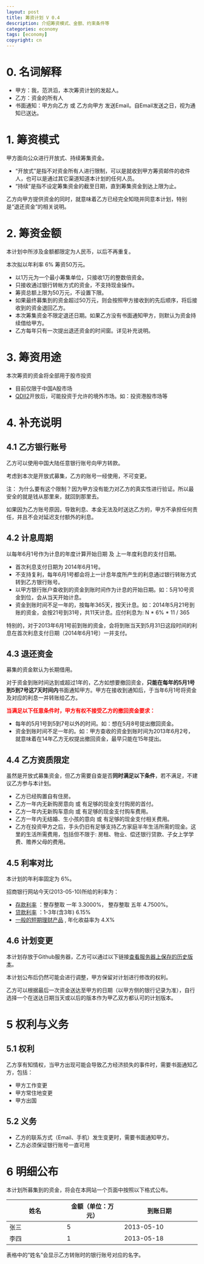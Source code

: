 ```yaml
---
layout: post
title: 筹资计划 V 0.4
description: 介绍筹资模式、金额、约束条件等
categories: economy
tags: [economy]
copyright: cn
---
```


# 0. 名词解释

* 甲方：我，范洪滔，本次筹资计划的发起人。
* 乙方：资金的所有人
* 书面通知：甲方向乙方 或 乙方向甲方 发送Email。自Email发送之日，视为通知已送达。

# 1. 筹资模式

甲方面向公众进行开放式、持续筹集资金。

* “开放式”是指不对资金所有人进行限制，可以是就收到甲方筹资邮件的收件人，也可以是通过其它渠道知道本计划的任何人员。
* “持续”是指不设定筹集资金的截至日期，直到筹集资金到达上限为止。

乙方向甲方提供资金的同时，就意味着乙方已经完全知晓并同意本计划，特别是“退还资金”的相关说明。

# 2. 筹资金额

本计划中所涉及金额都限定为人民币，以后不再重复。

本次拟以年利率 6% 筹资50万元。

* 以1万元为一个最小筹集单位，只接收1万的整数倍资金。
* 只接收通过银行转帐方式的资金，不支持现金操作。
* 筹资总额上限为50万元，不设置下限。
* 如果最终募集到的资金超过50万元，则会按照甲方接收到的先后顺序，将后接收到的资金退回乙方。
* 本次筹集资金不限定退还日期。如果乙方没有书面通知甲方，则默认为资金持续借给甲方。
* 乙方每年只有一次提出退还资金的时间窗。详见补充说明。

# 3. 筹资用途

本次筹资的资金将全部用于股市投资

* 目前仅限于中国A股市场
* [QDII2](http://baike.baidu.com/view/9943415.htm)开放后，可能投资于允许的境外市场。如：投资港股市场等

# 4. 补充说明

## 4.1 乙方银行账号

乙方可以使用中国大陆任意银行账号向甲方转款。

考虑到本次是开放式募集，乙方的账号一经使用，不可变更。

注： 为什么要有这个限制？因为甲方没有能力对乙方的真实性进行验证。所以最安全的就是钱从那里来，就回到那里去。

如果因为乙方账号原因，导致利息、本金无法及时送达乙方的，甲方不承担任何责任，并且不会对延迟支付额外的利息。

## 4.2 计息周期

以每年6月1号作为计息的年度计算开始日期 及 上一年度利息的支付日期。

* 首次利息支付日期为 2014年6月1号。
* 不支持复利，每年6月1号都会将上一计息年度所产生的利息通过银行转账方式转到乙方银行账号。
* 以甲方银行账户查收到的资金到账时间作为计息的开始日期。如：5月10号资金到位，会从当天开始计息。
* 资金到账时间不足一年的，按每年365天，按天计息。如：2014年5月21号到账的资金，会按21号到31号，共11天计息。应付利息为: N * 6% * 11 / 365

特别的，对于2013年6月1号前到账的资金，会将到账当天到5月31日这段时间的利息在首次利息支付日期（2014年6月1号）一并支付。

## 4.3 退还资金

募集的资金默认为长期借用。

对于资金到账时间达到或超过1年的，乙方如想要撤回资金，<b>只能在每年的5月1号到5到7号这7天时间内</b>书面通知甲方。甲方在接收到通知后，于当年6月1号将资金及对应的利息一并转账给乙方。

<b style="color:#FF0000">当满足以下任意条件时，甲方有权不接受乙方的撤回资金要求：</b>

* 每年的5月1号到5到7号以外的时间。如：想在5月8号提出撤回资金。
* 资金到账时间不足一年的。如：甲方查收的资金到账时间为2013年6月2号，就意味着在14年乙方无权提出撤回资金，最早只能在15年提出。

## 4.4 乙方资质限定

虽然是开放式募集资金，但乙方需要自查是否<b>同时满足以下条件</b>，若不满足，不建议乙方参与本计划。

* 乙方已经购置自有住房。
* 乙方一年内无新购房意向 或 有足够的现金支付购房的首付。
* 乙方一年内无新购车意向 或 有足够的现金支付购车费用。
* 乙方一年内无结婚、生小孩的意向 或 有足够的现金支付相关费用。
* 乙方在投资甲方之后，手头仍旧有足够支持乙方家庭半年生活所需的现金。这里的生活所需费用，包括但不限于: 房租、物业、偿还银行贷款、子女上学学费、赡养父母的费用。

## 4.5 利率对比

本计划的年利率固定为 6%。

招商银行网站今天(2013-05-10)所给的利率为：

* [存款利率](http://www.cmbchina.com/cmbwebpubinfo/interestrate.aspx?chnl=ckrate) ：整存整取 一年	3.3000%， 整存整取 五年	4.7500%。
* [贷款利率](http://www.cmbchina.com/CmbWebPubInfo/CDRate.aspx?chnl=cdrate) ：1-3年(含3年)	6.15%
* [一般的短期理财产品](http://www.cmbchina.com/CFWEB/personal/default.aspx) , 年化收益率为 4.X%

## 4.6 计划变更

本计划存放于Github服务器，乙方可以通过以下链接[查看服务器上保存的历史版本](https://github.com/fanhongtao/fanhongtao.github.com/blob/master/_posts/2013-05-10-borrow-plan.md)。

本计划公布后仍然可能会进行调整，甲方保留对计划进行修改的权利。

乙方可以根据最后一次资金送达至甲方的日期（以甲方侧的银行记录为准），自行选择一个在送达日期当天或以后的版本作为甲乙双方都认可的计划版本。

# 5 权利与义务

## 5.1 权利

乙方享有知情权，当甲方出现可能会导致乙方经济损失的事件时，需要书面通知乙方，包括：

* 甲方工作变更
* 甲方常住地变更
* 甲方出国

## 5.2 义务

* 乙方的联系方式（Email、手机）发生变更时，需要书面通知甲方。
* 乙方必须保证银行账号一直可用

# 6 明细公布

本计划所募集到的资金，将会在本网站一个页面中按照以下格式公布。

<table width="100%">
    <thead>
        <tr><th width="30%">姓名</th><th width="30%">金额（单位：万元）</th><th width="40%">到账日期</th></tr>
    </thead>
    <tbody>
        <tr><td>张三</td><td>5</td><td>2013-05-10</td></tr>
        <tr><td>李四</td><td>1</td><td>2013-05-18</td></tr>
    </tbody>
</table>

表格中的“姓名”会显示乙方转账时的银行账号对应的名字。

